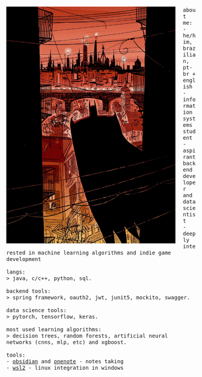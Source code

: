 <p float="left">
  <img src="https://github.com/gabrafo/gabrafo/blob/main/bat.jpeg" width="450" height="630" align="left" style="margin-right: 20px;">

  <samp>
    about me:<br>
    - he/him, brazilian, pt-br + english<br>
    - information systems student<br>
    - aspirant backend developer and data scientist<br>
    - deeply interested in machine learning algorithms and indie game development<br>
    <br>
    langs:<br>
    > java, c/c++, python, sql.
    <br>
    <br>
    backend tools:<br>
    > spring framework, oauth2, jwt, junit5, mockito, swagger.
    <br>
    <br>
    data science tools:<br>
    > pytorch, tensorflow, keras.
    <br>
    <br>
    most used learning algorithms:<br>
    > decision trees, random forests, artificial neural networks (cnns, mlp, etc) and xgboost.
    <br>
    
  </samp>
  <br>
  <samp>
    tools:<br>
    - <a href="https://obsidian.md/" target="_blank">obsidian</a> and <a href="https://obsidian.md/" target="_blank">onenote</a> - notes taking<br> 
    - <a href="https://learn.microsoft.com/en-us/windows/wsl/about" target="_blank">wsl2</a> - linux integration in windows<br>
    <br>
  </samp>
</p>
